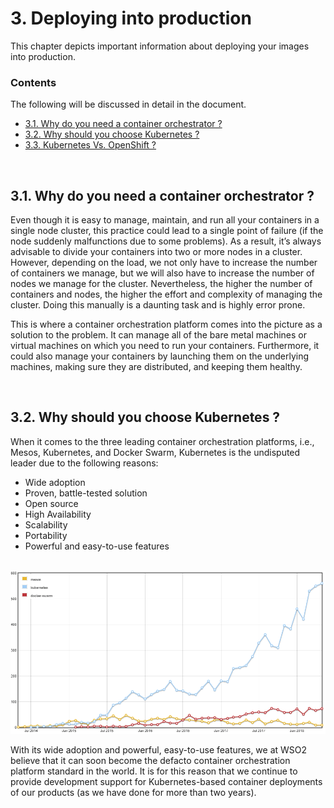 # 3. Deploying into production

This chapter depicts important information about deploying your images into production.

### Contents

The following will be discussed in detail in the document.

* [3.1. Why do you need a container orchestrator ?](#Why-private-registry)
* [3.2. Why should you choose Kubernetes ?](#how-to-secure)
* [3.3. Kubernetes Vs. OpenShift ?](#scanning-auditing)

<br/>

## 3.1. Why do you need a container orchestrator ?

Even though it is easy to manage, maintain, and run all your containers in a single node cluster, this practice could lead to a single point of failure (if the node suddenly malfunctions due to some problems). As a result, it’s always advisable to divide your containers into two or more nodes in a cluster. However, depending on the load, we not only have to increase the number of containers we manage, but we will also have to increase the number of nodes we manage for the cluster. Nevertheless, the higher the number of containers  and nodes, the higher the effort and complexity of managing the cluster. Doing this manually is a daunting task and is highly error prone. 

This is where a container orchestration platform comes into the picture as a solution to the problem. It can manage all of the bare metal machines or virtual machines on which you need to run your containers. Furthermore, it could also manage your containers by launching them on the underlying machines, making sure they are distributed, and keeping them healthy.

<br/>

## 3.2. Why should you choose Kubernetes ?

When it comes to the three leading container orchestration platforms, i.e., Mesos, Kubernetes, and Docker Swarm, Kubernetes is the undisputed leader due to the following reasons:

* Wide adoption
* Proven, battle-tested solution
* Open source
* High Availability
* Scalability
* Portability
* Powerful and easy-to-use features

<br/>

<img src="../imgs/deploy/kubernetes-adoption.png" width="900">

<br/>

With its wide adoption and powerful, easy-to-use features, we at WSO2 believe that it can soon become the defacto container orchestration platform standard in the world. It is for this reason that we continue to provide development support for Kubernetes-based container deployments of our products (as we have done for more than two years).